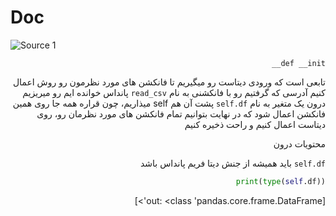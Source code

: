 # Doc

![Source 1](https://github.s3.ir-thr-at1.arvanstorage.com/mahdi-ebrahimi-per/Data-Science/2-%20Preprocessing/Missing%20data%20handling_1.png)

<div dir="rtl">

`def __init__` <br>
  
تابعی است که ورودی دیتاست رو میگیریم تا فانکشن های مورد نظرمون رو روش اعمال کنیم 
آدرسی که گرفتیم رو با فانکشنی به نام
`read_csv`
پانداس خوانده ایم رو میریزیم درون
یک متغیر به نام
`self.df`
پشت آن هم
self
میذاریم، چون قراره همه جا روی همین فانکشن اعمال شود
که در نهایت بتوانیم تمام فانکشن های مورد نظرمان رو، روی دیتاست اعمال کنیم و راحت ذخیره کنیم

محتویات درون

<div dir="rtl">
  
`self.df`
باید همیشه از جنش دیتا فریم پانداس باشد
```python
print(type(self.df))
```
[out: <class 'pandas.core.frame.DataFrame'>]
</div>
 
</div

